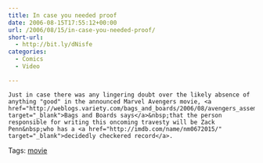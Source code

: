 ```yaml
---
title: In case you needed proof
date: 2006-08-15T17:55:12+00:00
url: /2006/08/15/in-case-you-needed-proof/
short-url:
  - http://bit.ly/dNisfe
categories:
  - Comics
  - Video

---
```

<div class='microid-mailto+http:sha1:a207aa42e544280bf7886803bfb8236ce6b13f3b'>
  
    Just in case there was any lingering doubt over the likely absence of anything "good" in the announced Marvel Avengers movie, <a href="http://weblogs.variety.com/bags_and_boards/2006/08/avengers_assemb.html" target="_blank">Bags and Boards says</a>&nbsp;that the person responsible for writing this oncoming travesty will be Zack Penn&nbsp;who has a <a href="http://imdb.com/name/nm0672015/" target="_blank">decidedly checkered record</a>.
  
</div>

<div class="st-post-tags">
  Tags: <a href="http://www.cavort.org/tag/movie/" title="movie" rel="tag">movie</a><br />
</div>